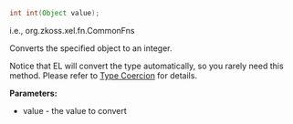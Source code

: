 ```java
int int(Object value);
```

  
i.e.,
<javadoc method="toInt(java.lang.Object)">org.zkoss.xel.fn.CommonFns</javadoc>

Converts the specified object to an integer.

Notice that EL will convert the type automatically, so you rarely need
this method. Please refer to [Type Coercion](ZUML_Reference/EL_Expressions/Type_Coercion) for
details.

**Parameters:**

- value - the value to convert


